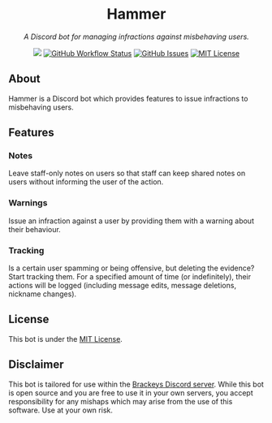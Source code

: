 <h1 align="center">Hammer</h1>
<p align="center"><i>A Discord bot for managing infractions against misbehaving users.</i></p>
<p align="center">
<a href="https://github.com/BrackeysBot/Hammer/releases"><img src="https://img.shields.io/github/v/release/oliverbooth/Hammer?include_prereleases"></a>
<a href="https://github.com/BrackeysBot/Hammer/actions?query=workflow%3A%22.NET%22"><img src="https://img.shields.io/github/workflow/status/oliverbooth/Hammer/.NET" alt="GitHub Workflow Status" title="GitHub Workflow Status"></a>
<a href="https://github.com/BrackeysBot/Hammer/issues"><img src="https://img.shields.io/github/issues/oliverbooth/Hammer" alt="GitHub Issues" title="GitHub Issues"></a>
<a href="https://github.com/BrackeysBot/Hammer/blob/main/LICENSE.md"><img src="https://img.shields.io/github/license/oliverbooth/Hammer" alt="MIT License" title="MIT License"></a>
</p>

## About
Hammer is a Discord bot which provides features to issue infractions to misbehaving users.

## Features
### Notes
Leave staff-only notes on users so that staff can keep shared notes on users without informing the user of the action.

### Warnings
Issue an infraction against a user by providing them with a warning about their behaviour.

### Tracking
Is a certain user spamming or being offensive, but deleting the evidence? Start tracking them. For a specified amount of time (or indefinitely), their actions will be logged (including message edits, message deletions, nickname changes).

## License
This bot is under the [MIT License](LICENSE.md).

## Disclaimer
This bot is tailored for use within the [Brackeys Discord server](https://discord.gg/brackeys). While this bot is open source and you are free to use it in your own servers, you accept responsibility for any mishaps which may arise from the use of this software. Use at your own risk.
